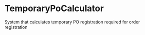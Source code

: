 # TemporaryPoCalculator
System that calculates temporary PO registration required for order registration
